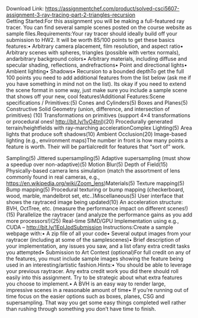Download Link: https://assignmentchef.com/product/solved-csci5607-assignment-3-ray-tracing-part-2-triangles-recursion
<br>
Getting Started:For this assignment you will be making a full-featured ray tracer. You can find several sample scenes posted on the course website as sample files.Requirements:Your ray tracer should ideally build off your submission to HW2. It will be worth 85/100 points to get these basics features:• Arbitrary camera placement, film resolution, and aspect ratio• Arbitrary scenes with spheres, triangles (possible with vertex normals), andarbitrary background colors• Arbitrary materials, including diffuse and specular shading, reflections, andrefractions• Point and directional lights• Ambient lighting• Shadows• Recursion to a bounded depthTo get the full 100 points you need to add additional features from the list below (ask me if you have something in mind not on the list). Its okay if you need to extend the scene format in some way, just make sure you include a sample scene that shows off your new, cool features!Additional Features:Scene specifications / Primitives:(5) Cones and Cylinders(5) Boxes and Planes(5) Constructive Solid Geometry (union, difference, and intersection of primitives) (10) Transformations on primitives (support 4×4 transformations or procedural ones! http://bit.ly/1vO4tnl)(20) Procedurally generated terrain/heightfields with ray-marching accelerationComplex Lighting(5) Area lights that produce soft shadows(10) Ambient Occlusion(20) Image-based lighting (e.g., environment maps)The number in front is how many points a feature is worth. Their will be partialcredit for features that “sort of” work.

Sampling(5) Jittered supersampling(5) Adaptive supersampling (must show a speedup over non-adaptive)(5) Motion Blur(5) Depth of Field(15) Physically-based camera lens simulation (match the assortment of lens commonly found in real cameras, e.g., https://en.wikipedia.org/wiki/Zoom_lens)Materials(5) Texture mapping(5) Bump mapping(5) Procedural texturing or bump mapping (checkerboard, wood, marble, mandelbrot set, etc..)Miscellaneous(5) User interface that shows the raytraced image being updated(10) An acceleration structure: BVH, OctTree, etc. (measure the performance impact on different scenes!)(15) Parallelize the raytracer (and analyze the performance gains as you add more processors!)(25) Real-time SIMD/GPU Implementation using e.g., CUDA – http://bit.ly/1EplJpdSubmission Instructions:Create a sample webpage with:• A zip file of all your code• Several output images from your raytracer (including at some of the samplescenes)• Brief description of your implementation, any issues you saw, and a list ofany extra credit tasks you attempted• Submission to Art Contest (optional)For full credit on any of the features, you must include sample images showing the feature being used in an interesting/artistic fashion.Hints:• You should be able to leverage your previous raytracer. Any extra credit work you did there should roll easily into this assignment. Try to be strategic about what extra features you choose to implement.• A BVH is an easy way to render large, impressive scenes in a reasonable amount of time• If you’re running out of time focus on the easier options such as boxes, planes, CSG and supersampling. That way you get some easy things completed well rather than rushing through something you don’t have time to finish.